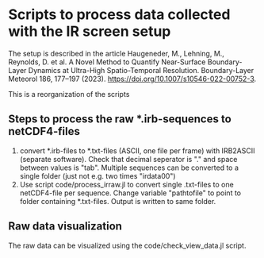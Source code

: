 # Scripts to process data collected with the IR screen setup
The setup is described in the article Haugeneder, M., Lehning, M., Reynolds, D. et al. A Novel Method to Quantify Near-Surface Boundary-Layer Dynamics at Ultra-High Spatio-Temporal Resolution. Boundary-Layer Meteorol 186, 177–197 (2023). https://doi.org/10.1007/s10546-022-00752-3.

This is a reorganization of the scripts

## Steps to process the raw *.irb-sequences to netCDF4-files

1. convert *.irb-files to *.txt-files (ASCII, one file per frame) with IRB2ASCII (separate software). Check that decimal seperator is "." and space between values is "tab". Multiple sequences can be converted to a single folder (just not e.g. two times "irdata00")
2. Use script code/process_irraw.jl to convert single .txt-files to one netCDF4-file per sequence. Change variable "pathtofile" to point to folder containing *.txt-files. Output is written to same folder.

## Raw data visualization

The raw data can be visualized using the code/check_view_data.jl script.

